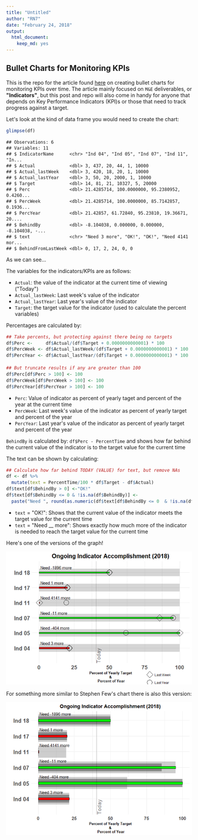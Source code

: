 ```yaml
---
title: "Untitled"
author: "RN7"
date: "February 24, 2018"
output: 
  html_document: 
    keep_md: yes
---
```




## Bullet Charts for Monitoring KPIs

This is the repo for the article found [here]() on creating bullet charts for monitoring KPIs over time. The article mainly focused on `M&E` deliverables, or **"Indicators"**, but this post and repo will also come in handy for anyone that depends on Key Performance Indicators (KPI)s or those that need to track progress against a target.

Let's look at the kind of data frame you would need to create the chart:





```r
glimpse(df)
```

```
## Observations: 6
## Variables: 11
## $ IndicatorName      <chr> "Ind 04", "Ind 05", "Ind 07", "Ind 11", "In...
## $ Actual             <dbl> 3, 437, 20, 44, 1, 10000
## $ Actual_lastWeek    <dbl> 3, 420, 18, 20, 1, 10000
## $ Actual_lastYear    <dbl> 3, 50, 20, 2000, 1, 10000
## $ Target             <dbl> 14, 81, 21, 10327, 5, 20000
## $ Perc               <dbl> 21.4285714, 100.0000000, 95.2380952, 0.4260...
## $ PercWeek           <dbl> 21.4285714, 100.0000000, 85.7142857, 0.1936...
## $ PercYear           <dbl> 21.42857, 61.72840, 95.23810, 19.36671, 20....
## $ BehindBy           <dbl> -8.104038, 0.000000, 0.000000, -8.104038, -...
## $ text               <chr> "Need 3 more", "OK!", "OK!", "Need 4141 mor...
## $ BehindFromLastWeek <dbl> 0, 17, 2, 24, 0, 0
```

As we can see...

The variables for the indicators/KPIs are as follows:

* `Actual`: the value of the indicator at the current time of viewing ("Today")
* `Actual_lastWeek`: Last week's value of the indicator
* `Actual_lastYear`: Last year's value of the indicator
* `Target`: the target value for the indicator (used to calculate the percent variables)

Percentages are calculated by:


```r
## Take percents, but protecting against there being no targets
df$Perc <-     df$Actual/(df$Target + 0.0000000000001) * 100
df$PercWeek <- df$Actual_lastWeek/(df$Target + 0.0000000000001) * 100
df$PercYear <- df$Actual_lastYear/(df$Target + 0.0000000000001) * 100

## But truncate results if any are greater than 100
df$Perc[df$Perc > 100] <- 100
df$PercWeek[df$PercWeek > 100] <- 100
df$PercYear[df$PercYear > 100] <- 100
```

* `Perc`: Value of indicator as percent of yearly taget and percent of the year at the current time
* `PercWeek`: Last week's value of the indicator as percent of yearly target and percent of the year
* `PercYear`: Last year's value of the indicator as percent of yearly target and percent of the year

`BehindBy` is calculated by: `df$Perc - PercentTime` and shows how far behind the current value of the indicator is to the target value for the current time

The text can be shown by calculating:


```r
## Calculate how far behind TODAY (VALUE) for text, but remove NAs
df <- df %>%
  mutate(text = PercentTime/100 * df$Target - df$Actual)
df$text[df$BehindBy > 0] <-"OK!"
df$text[df$BehindBy <= 0 & !is.na(df$BehindBy)] <- 
  paste("Need ", round(as.numeric(df$text[df$BehindBy <= 0  & !is.na(df$BehindBy)])), " more", sep = "")
```

* `text` = "OK!": Shows that the current value of the indicator meets the target value for the current time
* `text` = "Need __ more": Shows exactly how much more of the indicator is needed to reach the target value for the current time


Here's one of the versions of the graph!

![](README_files/figure-html/plot-1.png)<!-- -->

For something more similar to Stephen Few's chart there is also this version:

![](README_files/figure-html/multiple_bars-1.png)<!-- -->








